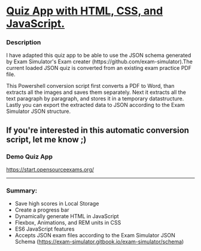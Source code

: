 # [Quiz App with HTML, CSS, and JavaScript.](https://start.opensourceexams.org/)

### Description

<p>I have adapted this quiz app to be able to use the JSON schema generated by Exam Simulator's Exam creater (https://github.com/exam-simulator).The current loaded JSON quiz is converted from an existing exam practice PDF file. 
  
This Powershell conversion script first converts a PDF to Word, than extracts all the images and saves them separately. Next it extracts all the text paragraph by paragraph, and stores it in a temporary datastructure. Lastly you can export the extracted data to JSON according to the Exam Simulator JSON structure.

If you're interested in this automatic conversion script, let me know ;)</p>
-----

### Demo Quiz App 
https://start.opensourceexams.org/

------

### Summary:
* Save high scores in Local Storage 
* Create a progress bar
* Dynamically generate HTML in JavaScript
* Flexbox, Animations, and REM units in CSS
* ES6 JavaScript features
* Accepts JSON exam files according to the Exam Simulator JSON Schema (https://exam-simulator.gitbook.io/exam-simulator/schema)


